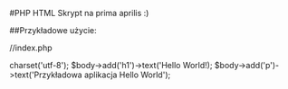#PHP HTML
Skrypt na prima aprilis :)

##Przykładowe użycie:

//index.php
<?php

require 'phphtml.php';

$head->charset('utf-8');
$body->add('h1')->text('Hello World!);
$body->add('p')->text('Przykładowa aplikacja Hello World');
